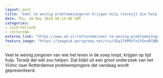 ```yaml
---
layout: post
title: "Veel te weinig probleemjongeren krijgen hulp (terwijl die hulp wel helpt)"
date: Thu, 16 May 2019 04:15:00 GMT
categories: 
- zuid-holland 
- rotterdam 
externe_link: "https://www.ad.nl/rotterdam/veel-te-weinig-probleemjongeren-krijgen-hulp-terwijl-die-hulp-wel-helpt~ad114d4e/"
feature_image: "https://images4.persgroep.net/rcs/SEq170PRXfoSYSenBCNBFd63iuQ/diocontent/148497722/_fitwidth/400/?appId=21791a8992982cd8da851550a453bd7f&quality=0.7"
---
```


Veel te weinig jongeren van wie het leven in de soep loopt, krijgen op tijd hulp. Terwijl dat wél zou helpen. Dat blijkt uit een groot onderzoek van het VUmc naar Rotterdamse probleemjongens dat vandaag wordt gepresenteerd.
